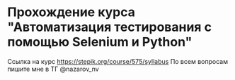 # Прохождение курса "Автоматизация тестирования с помощью Selenium и Python"
Ссылка на курс https://stepik.org/course/575/syllabus
По всем вопросам пишите мне в ТГ @nazarov_nv
